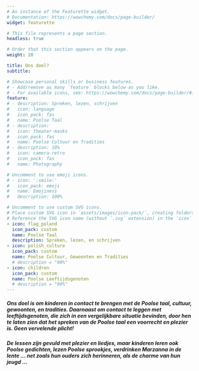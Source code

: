```yaml
---
# An instance of the Featurette widget.
# Documentation: https://wowchemy.com/docs/page-builder/
widget: featurette

# This file represents a page section.
headless: true

# Order that this section appears on the page.
weight: 20

title: Ons doel?
subtitle:

# Showcase personal skills or business features.
# - Add/remove as many `feature` blocks below as you like.
# - For available icons, see: https://wowchemy.com/docs/page-builder/#icons
feature:
# - description: Spreken, lezen, schrijven
#   icon: language
#   icon_pack: fas
#   name: Poolse Taal
# - description: 
#   icon: theater-masks
#   icon_pack: fas
#   name: Poolse Cultuur en Tradities
# - description: 10%
#   icon: camera-retro
#   icon_pack: fas
#   name: Photography

# Uncomment to use emoji icons.
# - icon: ':smile:'
#   icon_pack: emoji
#   name: Emojiness
#   description: 100%

# Uncomment to use custom SVG icons.
# Place custom SVG icon in `assets/images/icon-pack/`, creating folders if necessary.
# Reference the SVG icon name (without `.svg` extension) in the `icon` field.
- icon: flag_poland
  icon_pack: custom
  name: Poolse Taal
  description: Spreken, lezen, en schrijven
- icon: polish_culture
  icon_pack: custom
  name: Poolse Cultuur, Gewoonten en Tradities
  # description = "90%"
- icon: children
  icon_pack: custom
  name: Poolse Leeftijdsgenoten
  # description = "90%"
---
```


##### Ons doel is om kinderen in contact te brengen met de Poolse taal, cultuur, gewoonten, en tradities. Daarnaast om contact te leggen met leeftijdsgenoten, die zich in een vergelijkbare situatie bevinden, door hen te laten zien dat het spreken van de Poolse taal een voorrecht en plezier is. Geen vervelende plicht!

##### De lessen zijn gevuld met plezier en liedjes, maar kinderen leren ook Poolse gedichten, lezen Poolse sprookjes, verdrinken Marzanna in de lente ... net zoals hun ouders zich herinneren, als de charme van hun jeugd ...
